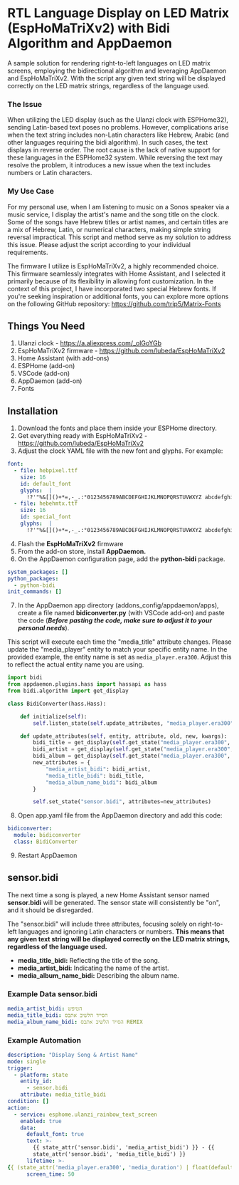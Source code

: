 # RTL Language Display on LED Matrix (EspHoMaTriXv2) with Bidi Algorithm and AppDaemon
A sample solution for rendering right-to-left languages on LED matrix screens, employing the bidirectional algorithm and leveraging AppDaemon and EspHoMaTriXv2. With the script any given text string will be displayed correctly on the LED matrix strings, regardless of the language used.
### The Issue
When utilizing the LED display (such as the Ulanzi clock with ESPHome32), sending Latin-based text poses no problems. However, complications arise when the text string includes non-Latin characters like Hebrew, Arabic (and other languages requiring the bidi algorithm). In such cases, the text displays in reverse order. The root cause is the lack of native support for these languages in the ESPHome32 system.
While reversing the text may resolve the problem, it introduces a new issue when the text includes numbers or Latin characters.
### My Use Case
For my personal use, when I am listening to music on a Sonos speaker via a music service, I display the artist's name and the song title on the clock. Some of the songs have Hebrew titles or artist names, and certain titles are a mix of Hebrew, Latin, or numerical characters, making simple string reversal impractical.
This script and method serve as my solution to address this issue. Please adjust the script according to your individual requirements.

The firmware I utilize is EspHoMaTriXv2, a highly recommended choice. This firmware seamlessly integrates with Home Assistant, and I selected it primarily because of its flexibility in allowing font customization. In the context of this project, I have incorporated two special Hebrew fonts. If you're seeking inspiration or additional fonts, you can explore more options on the following GitHub repository: https://github.com/trip5/Matrix-Fonts
## Things You Need
1. Ulanzi clock - https://a.aliexpress.com/_olGoYGb
2. EspHoMaTriXv2 firmware - https://github.com/lubeda/EspHoMaTriXv2
3. Home Assistant (with add-ons)
4. ESPHome (add-on)
5. VSCode (add-on)
6. AppDaemon (add-on)
7. Fonts
## Installation 
1. Download the fonts and place them inside your ESPHome directory.
2. Get everything ready with EspHoMaTriXv2 - https://github.com/lubeda/EspHoMaTriXv2
3. Adjust the clock YAML file with the new font and glyphs. 
For example:
```yaml
font:
  - file: hebpixel.ttf
    size: 16
    id: default_font
    glyphs:  |
      !?'"%&[]()+*=,-_.:°0123456789ABCDEFGHIJKLMNOPQRSTUVWXYZ abcdefghijklmnÖÄÜöäüèéēøopqrstuvwxyzאבגדהוזחטיכךלמםנןסעפףצץקרשת@$<>|\/
  - file: hebehmtx.ttf
    size: 16
    id: special_font
    glyphs:  |
      !?'"%&[]()+*=,-_.:°0123456789ABCDEFGHIJKLMNOPQRSTUVWXYZ abcdefghijklmnopqrstuvwxyzאבגדהוזחטיכךלמםנןסעפףצץקרשת@$<>|\/
```
4. Flash the **EspHoMaTriXv2** firmware
5. From the add-on store, install **AppDaemon.**
6. On the AppDaemon configuration page, add the **python-bidi** package.
```yaml
system_packages: []
python_packages:
  - python-bidi
init_commands: []
```
7. In the AppDaemon app directory (addons_config/appdaemon/apps), create a file named **bidiconverter.py** (with VSCode add-on) and paste the code (***Before pasting the code, make sure to adjust it to your personal needs***).

This script will execute each time the "media_title" attribute changes. Please update the "media_player" entity to match your specific entity name. In the provided example, the entity name is set as `media_player.era300`. Adjust this to reflect the actual entity name you are using.
```py
import bidi
from appdaemon.plugins.hass import hassapi as hass
from bidi.algorithm import get_display

class BidiConverter(hass.Hass):

    def initialize(self):
        self.listen_state(self.update_attributes, "media_player.era300", attribute='media_title')

    def update_attributes(self, entity, attribute, old, new, kwargs):
        bidi_title = get_display(self.get_state("media_player.era300", attribute="media_title"))
        bidi_artist = get_display(self.get_state("media_player.era300", attribute="media_artist"))
        bidi_album = get_display(self.get_state("media_player.era300", attribute="media_album_name"))
        new_attributes = {
            "media_artist_bidi": bidi_artist,
            "media_title_bidi": bidi_title,
            "media_album_name_bidi": bidi_album 
        }

        self.set_state("sensor.bidi", attributes=new_attributes)
```
8. Open app.yaml file from the AppDaemon directory and add this code:
```yaml
bidiconverter:
  module: bidiconverter
  class: BidiConverter
```
9. Restart AppDaemon
## sensor.bidi
The next time a song is played, a new Home Assistant sensor named **sensor.bidi** will be generated. The sensor state will consistently be "on", and it should be disregarded.

The "sensor.bidi" will include three attributes, focusing solely on right-to-left languages and ignoring Latin characters or numbers. 
**This means that any given text string will be displayed correctly on the LED matrix strings, regardless of the language used.**
* **media_title_bidi:** Reflecting the title of the song.
* **media_artist_bidi:** Indicating the name of the artist.
* **media_album_name_bidi:** Describing the album name.

### Example Data sensor.bidi
```yaml
media_artist_bidi: הטיפש
media_title_bidi: הסייד הלשיב אתבס
media_album_name_bidi: הסייד הלשיב אתבס REMIX
```
### Example Automation
```yaml
description: "Display Song & Artist Name"
mode: single
trigger:
  - platform: state
    entity_id:
      - sensor.bidi
    attribute: media_title_bidi
condition: []
action:
  - service: esphome.ulanzi_rainbow_text_screen
    enabled: true
    data:
      default_font: true
      text: >-
        {{ state_attr('sensor.bidi', 'media_artist_bidi') }} - {{
        state_attr('sensor.bidi', 'media_title_bidi') }}
      lifetime: >-
{{ (state_attr('media_player.era300', 'media_duration') | float(default=0) / 60) | int(default=1) if state_attr('media_player.era300', 'media_duration') is not none else 60 }}
      screen_time: 50
```
